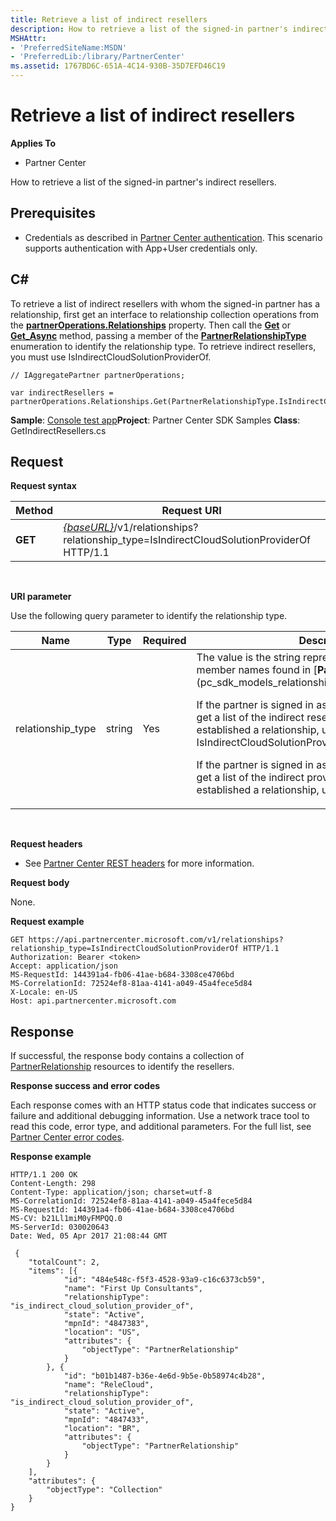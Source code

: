 ```yaml
---
title: Retrieve a list of indirect resellers
description: How to retrieve a list of the signed-in partner's indirect resellers.
MSHAttr:
- 'PreferredSiteName:MSDN'
- 'PreferredLib:/library/PartnerCenter'
ms.assetid: 1767BD6C-651A-4C14-930B-35D7EFD46C19
---
```


# Retrieve a list of indirect resellers


**Applies To**

-   Partner Center

How to retrieve a list of the signed-in partner's indirect resellers.

## <span id="Prerequisites"></span><span id="prerequisites"></span><span id="PREREQUISITES"></span>Prerequisites


-   Credentials as described in [Partner Center authentication](partner-center-authentication.md). This scenario supports authentication with App+User credentials only.

## <span id="C_"></span><span id="c_"></span>C#


To retrieve a list of indirect resellers with whom the signed-in partner has a relationship, first get an interface to relationship collection operations from the [**partnerOperations.Relationships**](pc_sdk.ipartner_relationships) property. Then call the [**Get**](pc_sdk_relationships.irelationshipcollection_get) or [**Get\_Async**](pc_sdk_relationships.irelationshipcollection_getasync) method, passing a member of the [**PartnerRelationshipType**](pc_sdk_models_relationships.partnerrelationshiptype) enumeration to identify the relationship type. To retrieve indirect resellers, you must use IsIndirectCloudSolutionProviderOf.

```
// IAggregatePartner partnerOperations;

var indirectResellers = partnerOperations.Relationships.Get(PartnerRelationshipType.IsIndirectCloudSolutionProviderOf);
```

**Sample**: [Console test app](console-test-app.md)**Project**: Partner Center SDK Samples **Class**: GetIndirectResellers.cs

## <span id="Request"></span><span id="request"></span><span id="REQUEST"></span>Request


**Request syntax**

| Method  | Request URI                                                                                                                |
|---------|----------------------------------------------------------------------------------------------------------------------------|
| **GET** | [*{baseURL}*](partner-center-rest-urls.md)/v1/relationships?relationship\_type=IsIndirectCloudSolutionProviderOf HTTP/1.1 |

 

**URI parameter**

Use the following query parameter to identify the relationship type.

<table>
<colgroup>
<col width="25%" />
<col width="25%" />
<col width="25%" />
<col width="25%" />
</colgroup>
<thead>
<tr class="header">
<th>Name</th>
<th>Type</th>
<th>Required</th>
<th>Description</th>
</tr>
</thead>
<tbody>
<tr class="odd">
<td>relationship_type</td>
<td>string</td>
<td>Yes</td>
<td>The value is the string representation of one of the member names found in [<strong>PartnerRelationshipType</strong>](pc_sdk_models_relationships.partnerrelationshiptype).
<p>If the partner is signed in as a provider and you want to get a list of the indirect resellers with whom they have established a relationship, use IsIndirectCloudSolutionProviderOf.</p>
<p>If the partner is signed in as a reseller and you want to get a list of the indirect providers with whom they have established a relationship, use IsIndirectResellerOf.</p></td>
</tr>
</tbody>
</table>

 

**Request headers**

-   See [Partner Center REST headers](headers.md) for more information.

**Request body**

None.

**Request example**

```
GET https://api.partnercenter.microsoft.com/v1/relationships?relationship_type=IsIndirectCloudSolutionProviderOf HTTP/1.1
Authorization: Bearer <token>
Accept: application/json
MS-RequestId: 144391a4-fb06-41ae-b684-3308ce4706bd
MS-CorrelationId: 72524ef8-81aa-4141-a049-45a4fece5d84
X-Locale: en-US
Host: api.partnercenter.microsoft.com
```

## <span id="Response"></span><span id="response"></span><span id="RESPONSE"></span>Response


If successful, the response body contains a collection of [PartnerRelationship](relationships.md) resources to identify the resellers.

**Response success and error codes**

Each response comes with an HTTP status code that indicates success or failure and additional debugging information. Use a network trace tool to read this code, error type, and additional parameters. For the full list, see [Partner Center error codes](error-codes.md).

**Response example**

```
HTTP/1.1 200 OK
Content-Length: 298
Content-Type: application/json; charset=utf-8
MS-CorrelationId: 72524ef8-81aa-4141-a049-45a4fece5d84
MS-RequestId: 144391a4-fb06-41ae-b684-3308ce4706bd
MS-CV: b21Ll1miM0yFMPQQ.0
MS-ServerId: 030020643
Date: Wed, 05 Apr 2017 21:08:44 GMT

﻿ {
    "totalCount": 2,
    "items": [{
            "id": "484e548c-f5f3-4528-93a9-c16c6373cb59",
            "name": "First Up Consultants",
            "relationshipType": "is_indirect_cloud_solution_provider_of",
            "state": "Active",
            "mpnId": "4847383",
            "location": "US",
            "attributes": {
                "objectType": "PartnerRelationship"
            }
        }, {
            "id": "b01b1487-b36e-4e6d-9b5e-0b58974c4b28",
            "name": "ReleCloud",
            "relationshipType": "is_indirect_cloud_solution_provider_of",
            "state": "Active",
            "mpnId": "4847433",
            "location": "BR",
            "attributes": {
                "objectType": "PartnerRelationship"
            }
        }
    ],
    "attributes": {
        "objectType": "Collection"
    }
}
```

 

 




